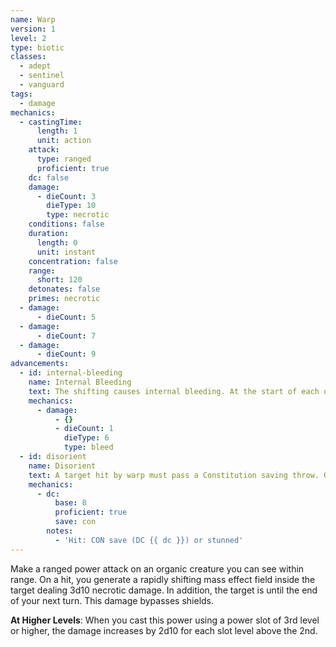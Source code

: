 ```yaml
---
name: Warp
version: 1
level: 2
type: biotic
classes:
  - adept
  - sentinel
  - vanguard
tags:
  - damage
mechanics:
  - castingTime:
      length: 1
      unit: action
    attack:
      type: ranged
      proficient: true
    dc: false
    damage:
      - dieCount: 3
        dieType: 10
        type: necrotic
    conditions: false
    duration:
      length: 0
      unit: instant
    concentration: false
    range:
      short: 120
    detonates: false
    primes: necrotic
  - damage:
      - dieCount: 5
  - damage:
      - dieCount: 7
  - damage:
      - dieCount: 9
advancements:
  - id: internal-bleeding
    name: Internal Bleeding
    text: The shifting causes internal bleeding. At the start of each of your turns, the target suffers 1d6 damage from blood loss, bypassing its shields. This effect ends if the creature uses medi-gel or if it or another creature passes a DC 10 Wisdom (Medicine) check to stabilize the bleeding.
    mechanics:
      - damage:
          - {}
          - dieCount: 1
            dieType: 6
            type: bleed
  - id: disorient
    name: Disorient
    text: A target hit by warp must pass a Constitution saving throw. On a failed save, the force of warp is so intense the target is stunned until the end of its next turn.
    mechanics:
      - dc:
          base: 8
          proficient: true
          save: con
        notes:
          - 'Hit: CON save (DC {{ dc }}) or stunned'
---
```

Make a ranged power attack on an organic creature you can see within range. On a hit, you generate a rapidly shifting mass
effect field inside the target dealing 3d10 necrotic damage. In addition,
the target is <me-condition id="primed" sub="necrotic"/> until the end of your next turn. This damage bypasses shields.

__At Higher Levels__: When you cast this power using a power slot of 3rd level or higher, the damage increases by 2d10 for
each slot level above the 2nd.
